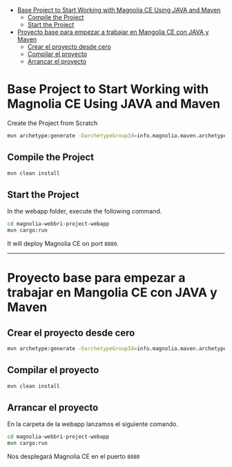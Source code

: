 - [Base Project to Start Working with Magnolia CE Using JAVA and Maven](#base-project-to-start-working-with-magnolia-ce-using-java-and-maven)
  - [Compile the Project](#compile-the-project)
  - [Start the Project](#start-the-project)
- [Proyecto base para empezar a trabajar en Mangolia CE con JAVA y Maven](#proyecto-base-para-empezar-a-trabajar-en-mangolia-ce-con-java-y-maven)
  - [Crear el proyecto desde cero](#crear-el-proyecto-desde-cero)
  - [Compilar el proyecto](#compilar-el-proyecto)
  - [Arrancar el proyecto](#arrancar-el-proyecto)

# Base Project to Start Working with Magnolia CE Using JAVA and Maven

Create the Project from Scratch

```BASH
mvn archetype:generate -DarchetypeGroupId=info.magnolia.maven.archetypes -DarchetypeArtifactId=magnolia-project-archetype -DarchetypeVersion=RELEASE
```

## Compile the Project

```BASH
mvn clean install
```

## Start the Project

In the webapp folder, execute the following command.

```BASH
cd magnolia-webbri-project-webapp
mvn cargo:run
```

It will deploy Magnolia CE on port `8080`.

---

# Proyecto base para empezar a trabajar en Mangolia CE con JAVA y Maven

## Crear el proyecto desde cero

```BASH
mvn archetype:generate -DarchetypeGroupId=info.magnolia.maven.archetypes -DarchetypeArtifactId=magnolia-project-archetype -DarchetypeVersion=RELEASE
```

## Compilar el proyecto

```BASH
mvn clean install
```

## Arrancar el proyecto

En la carpeta de la webapp lanzamos el siguiente comando.

```BASH
cd magnolia-webbri-project-webapp
mvn cargo:run
```

Nos desplegará Magnolia CE en el puerto `8080`
